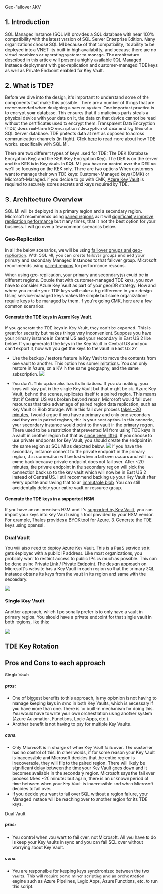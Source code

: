 Geo-Failover AKV

## 1. Introduction
SQL Managed Instance (SQL MI) provides a SQL database with near 100% compatibility with the latest version of SQL Server Enterprise Edition. Many organizations choose SQL MI because of that compatibility, its ability to be deployed into a VNET, its built-in high availability, and because there are no virtual machines or operating systems to manage. The architecture described in this article will present a highly available SQL Managed Instance deployment with geo-replication and customer-managed TDE keys as well as Private Endpoint enabled for Key Vault.

## 2. What is TDE?
Before we dive into the design, it's important to understand some of the components that make this possible. There are a number of things that are recommended when designing a secure system. One important practice is to encrypt your database. This ensures that if a malicious party steals a physical device with your data on it, the data on that device cannot be read without the certificates used to encrypt them. Transparent Data Encryption (TDE) does real-time I/O encryption / decryption of data and log files of a SQL Server database. TDE protects data at rest as opposed to across communication channels (in flight). Click [here](https://docs.microsoft.com/en-us/sql/relational-databases/security/encryption/transparent-data-encryption?view=azuresqldb-mi-current) to read more about how TDE works, specifically with SQL MI.

There are two different types of keys used for TDE: The DEK (Database Encryption Key) and the KEK (Key Encryption Key). The DEK is on the server and the KEK is in Key Vault. In SQL MI, you have no control over the DEK so we'll be focusing on the KEK only. There are two options When customers want to manage their own TDE keys: Customer-Managed keys (CMK) or Microsoft-Managed. if you decide to go with CMK, [Azure Key Vault](https://docs.microsoft.com/en-us/azure/key-vault/general/overview) is required to securely stores secrets and keys required by TDE.


## 3. Architecture Overview
SQL MI will be deployed in a primary region and a secondary region. Microsoft recommends using [paired regions](https://docs.microsoft.com/en-us/azure/best-practices-availability-paired-regions#what-are-paired-regions) as it will [significantly improve replication performance](https://docs.microsoft.com/en-us/azure/azure-sql/database/auto-failover-group-overview?tabs=azure-powershell#using-geo-paired-regions) but many times, that is not the best option for your business. I will go over a few common scenarios below.

### Geo-Replication
In all the below scenarios, we will be using [fail over groups and geo-replication](https://docs.microsoft.com/en-us/azure/azure-sql/database/auto-failover-group-overview?tabs=azure-powershell).  With SQL MI, you can create failover groups and add your primary and secondary Managed Instances to that failover group. Microsoft recommends using [paired regions](https://docs.microsoft.com/en-us/azure/best-practices-availability-paired-regions#what-are-paired-regions) for performance reasons.

When using geo-replication, your primary and secondary(s) could be in different regions. Couple that with customer-managed TDE keys, you now have to consider Azure Key Vault as part of your geo/DR strategy. How and where you create your TDE keys will make a big difference in your design. Using service-managed keys makes life simple but some organizations require keys to be managed by them. If you're going CMK, here are a few common scenarios:

#### Generate the TDE keys in Azure Key Vault.
If you generate the TDE keys in Key Vault, they can't be exported. This is great for security but makes things very inconvenient. Suppose you have your primary instance in Central US and your secondary in East US 2 like below. If you generated the keys in the Key Vault in Central US and you can't export it, how will you get the keys to the vault in East US 2? 
- Use the backup / restore feature in Key Vault to move the contents from one vault to another. This option has some [limitations](https://docs.microsoft.com/en-us/azure/key-vault/general/backup?tabs=azure-cli#design-considerations). You can only restore in Azure, on a KV in the same geography, and the same subscription.
![](./media/dual-vault.png)

- You don't. This option also has its limitations. If you do nothing, your keys will stay put in the single Key Vault but that might be ok. Azure Key Vault, behind the scenes, replicates itself to a paired region. This means that if Central US was broken beyond repair, Microsoft would fail over resources that take advantage of paired region data replication, such as Key Vault or Blob Storage. While this fail over process [takes ~20 minutes](source), I would argue if you have a primary and only one secondary and they are in paired regions, this is your best option. In this scenario, your secondary instance would point to the vault in the primary region. There used to be a restriction that prevented MI from using TDE keys in a vault in another region but that as [since been lifted](source). If you choose to use private endpoints for Key Vault, you should create the endpoint in the same region as SQL MI as depicted below.
![](./media/sqlmi-akv.png)
If you have the secondary instance connect to the private endpoint in the primary region, that connection will be lost when a fail over occurs and will not come back because private endpoint does not fail over. After ~20 minutes, the private endpoint in the secondary region will pick the connection back up to the key vault which will now be in East US 2 instead of Central US. I still recommend backing up your Key Vault after every update and saving that to an [immutable blob](source). You can still accidentally delete your entire vault or resource group. 

#### Generate the TDE keys in a supported HSM
If you have an on-premises HSM and it's [supported by Key Vault](https://docs.microsoft.com/en-us/azure/key-vault/keys/hsm-protected-keys-byok#supported-hsms), you can import your keys into Key Vault using a tool provided by your HSM vendor. For example, Thales provides a [BYOK tool](https://supportportal.thalesgroup.com/csm?id=kb_article_view&sys_kb_id=3892db6ddb8fc45005c9143b0b961987&sysparm_article=KB0021016) for Azure. 
3. Generate the TDE keys using openssl.



### Dual Vault
You will also need to deploy Azure Key Vault. This is a PaaS service so it gets deployed with a public IP address. Like most organizations, you probably want to restrict access to public IPs as much as possible. This can be done using Private Link / Private Endpoint. The design approach on Microsoft's website has a Key Vault in each region so that the primary SQL instance obtains its keys from the vault in its region and same with the secondary.

![](./media/dual-vault.png)

### Single Key Vault
Another approach, which I personally prefer is to only have a vault in primary region. You should have a private endpoint for that single vault in both regions, like this:

![](./media/sqlmi-akv.png)

## TDE Key Rotation

## Pros and Cons to each approach
Single Vault
##### pros:
- One of biggest benefits to this approach, in my opionion is not having to manage keeping keys in sync in both Key Vaults, which is necessary if you have more than one. There is no built-in mechanism for doing this. You would have to write your own orchestration using another system (Azure Automation, Functions, Logic Apps, etc.).
- Another benefit is not having to pay for multiple Key Vaults.

##### cons:
- Only Microsoft is in charge of when Key Vault fails over. The customer has no control of this. In other words, if for some reason your Key Vault is inaccessible and Microsoft decides that the entire region is irrecoverable, they will flip to the paired region. There will likely be significant delay between the time your Key Vault goes down and it becomes available in the secondary region. Microsoft says the fail over process takes ~20 minutes but again, there is an unknown period of time between when your Key Vault is inaccessible and when Microsoft decides to fail over.
- If you decide you want to fail over SQL without a region failure, your Managed Instace will be reaching over to another region for its TDE keys.

Dual Vault
##### pros:
- You control when you want to fail over, not Microsoft. All you have to do is keep your Key Vaults in sync and you can fail SQL over without worrying about Key Vault.

##### cons:
- You are responsible for keeping keys synchronized between the two vaults. This will require some minor scripting and an orchestration engine such as Azure Pipelines, Logic Apps, Azure Functions, etc. to run this script. 